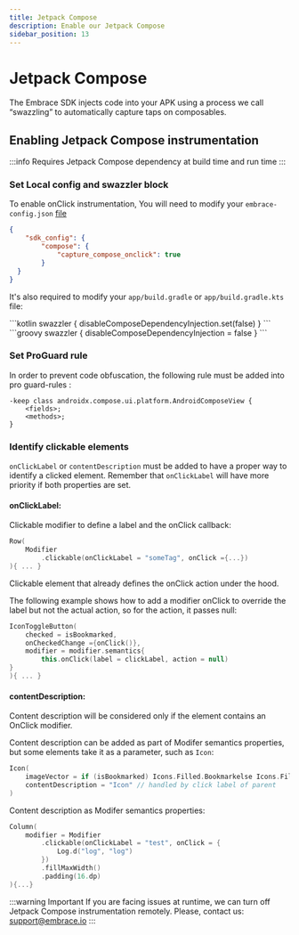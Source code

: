 ```yaml
---
title: Jetpack Compose
description: Enable our Jetpack Compose
sidebar_position: 13
---
```


# Jetpack Compose

The Embrace SDK injects code into your APK using a process we call “swazzling” to automatically capture taps on composables.

## Enabling Jetpack Compose instrumentation

:::info
Requires Jetpack Compose dependency at build time and run time
:::

### Set Local config and swazzler block

To enable onClick instrumentation, You will need to modify your `embrace-config.json` [file](/android/features/configuration-file.md)

```json
{
    "sdk_config": {
        "compose": {
            "capture_compose_onclick": true
        }
  }
}
```

It's also required to modify your `app/build.gradle` or `app/build.gradle.kts` file:

<Tabs groupId="android-language" queryString="android-language">
<TabItem value="kotlin" label="KTS">
```kotlin
 swazzler {
    disableComposeDependencyInjection.set(false) 
    }
```
</TabItem>
<TabItem value="groovy" label="Groovy">
```groovy
swazzler { 
    disableComposeDependencyInjection = false 
    }
```
</TabItem>
</Tabs>

### Set ProGuard rule

In order to prevent code obfuscation, the following rule must be added into pro guard-rules :

```
-keep class androidx.compose.ui.platform.AndroidComposeView {
    <fields>;
    <methods>;
}
```

### Identify clickable elements

`onClickLabel` or `contentDescription` must be added to have a proper way to identify a clicked element. Remember that `onClickLabel` will have more priority if both properties are set.

#### onClickLabel:

Clickable modifier to define a label and the onClick callback:

```kotlin
Row(
    Modifier
        .clickable(onClickLabel = "someTag", onClick ={...})
){ ... }
```

Clickable element that already defines the onClick action under the hood. 

The following example shows how to add a modifier onClick to override the label but not the actual action, so for the action, it passes null:

```kotlin
IconToggleButton(
    checked = isBookmarked,
    onCheckedChange ={onClick()},
    modifier = modifier.semantics{
        this.onClick(label = clickLabel, action = null)
}
){ ... }
```

#### contentDescription:

Content description will be considered only if the element contains an OnClick modifier.

Content description can be added as part of Modifer semantics properties, but some elements take it as a parameter, such as `Icon`:

```kotlin
Icon(
    imageVector = if (isBookmarked) Icons.Filled.Bookmarkelse Icons.Filled.BookmarkBorder,
    contentDescription = "Icon" // handled by click label of parent
)
```

Content description as Modifer semantics properties:

```kotlin
Column(
    modifier = Modifier
        .clickable(onClickLabel = "test", onClick = {
            Log.d("log", "log")
        })
        .fillMaxWidth()
        .padding(16.dp)
){...}
```

:::warning Important
If you are facing issues at runtime, we can turn off Jetpack Compose instrumentation remotely. Please, contact us: <support@embrace.io>
:::

